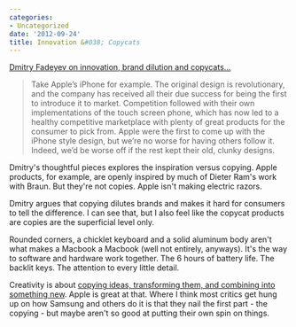```yaml
---
categories:
- Uncategorized
date: '2012-09-24'
title: Innovation &#038; Copycats
---
```


<a href="http://fadeyev.net/2012/06/04/brand-dilution/">Dmitry Fadeyev on innovation, brand dilution and copycats...</a>

<blockquote>Take Apple’s iPhone for example. The original design is revolutionary, and the company has received all their due success for being the first to introduce it to market. Competition followed with their own implementations of the touch screen phone, which has now led to a healthy competitive marketplace with plenty of great products for the consumer to pick from. Apple were the first to come up with the iPhone style design, but we’re no worse for having others follow it. Indeed, we’d be worse off if the rest kept their old, clunky designs.</blockquote>

Dmitry's thoughtful pieces explores the inspiration versus copying. Apple products, for example, are openly inspired by much of Dieter Ram's work with Braun. But they're not copies. Apple isn't making electric razors.

Dmitry argues that copying dilutes brands and makes it hard for consumers to tell the difference. I can see that, but I also feel like the copycat products are copies are the superficial level only.

Rounded corners, a chicklet keyboard and a solid aluminum body aren't what makes a Macbook a Macbook (well not entirely, anyways). It's the way to software and hardware work together. The 6 hours of battery life. The backlit keys. The attention to every little detail.

Creativity is about <a href="https://gomakethings.com/embrace-the-remix/">copying ideas, transforming them, and combining into something new</a>. Apple is great at that. Where I think most critics get hung up on how Samsung and others do it is that they nail the first part - the copying - but maybe aren't so good at putting their own spin on things.
